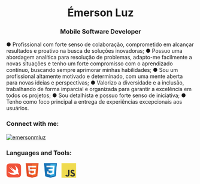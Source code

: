 <h1 align="center">Émerson Luz</h1>
<h3 align="center">Mobile Software Developer</h3>

● Profissional com forte senso de colaboração, comprometido em alcançar resultados e proativo na busca de soluções inovadoras;
● Possuo uma abordagem analítica para resolução de problemas, adapto-me facilmente a novas situações e tenho um forte compromisso com o aprendizado contínuo, buscando sempre aprimorar minhas habilidades;
● Sou um profissional altamente motivado e determinado, com uma mente aberta para novas ideias e perspectivas;
● Valorizo a diversidade e a inclusão, trabalhando de forma imparcial e organizada para garantir a excelência em todos os projetos;
● Sou detalhista e possuo forte senso de iniciativa;
● Tenho como foco principal a entrega de experiências excepcionais aos usuários.

<h3 align="left">Connect with me:</h3>
<p align="left">
<a href="https://linkedin.com/in/emersonmluz" target="blank"><img align="center" src="https://raw.githubusercontent.com/rahuldkjain/github-profile-readme-generator/master/src/images/icons/Social/linked-in-alt.svg" alt="emersonmluz" height="30" width="40" /></a>
</p>

<h3 align="left">Languages and Tools:</h3>
<p>
  <img src="https://raw.githubusercontent.com/devicons/devicon/master/icons/swift/swift-original.svg" alt="swift" width="40" height="40" style="margin-right: 5px;"/>
  <img src="https://raw.githubusercontent.com/devicons/devicon/master/icons/html5/html5-original.svg" alt="html5" width="40" height="40" style="margin-right: 5px;"/>
  <img src="https://raw.githubusercontent.com/devicons/devicon/master/icons/css3/css3-original.svg" alt="css3" width="40" height="40" style="margin-right: 5px;"/>
  <img src="https://raw.githubusercontent.com/devicons/devicon/master/icons/javascript/javascript-original.svg" alt="javascript" width="40" height="40" style="margin-right: 5px;"/>
</p>
